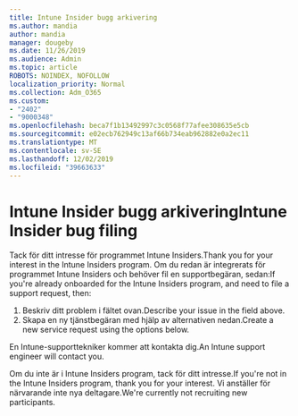```yaml
---
title: Intune Insider bugg arkivering
ms.author: mandia
author: mandia
manager: dougeby
ms.date: 11/26/2019
ms.audience: Admin
ms.topic: article
ROBOTS: NOINDEX, NOFOLLOW
localization_priority: Normal
ms.collection: Adm_O365
ms.custom:
- "2402"
- "9000348"
ms.openlocfilehash: beca7f1b13492997c3c0568f77afee308635e5cb
ms.sourcegitcommit: e02ecb762949c13af66b734eab962882e0a2ec11
ms.translationtype: MT
ms.contentlocale: sv-SE
ms.lasthandoff: 12/02/2019
ms.locfileid: "39663633"
---
```

# <a name="intune-insider-bug-filing"></a><span data-ttu-id="ab850-102">Intune Insider bugg arkivering</span><span class="sxs-lookup"><span data-stu-id="ab850-102">Intune Insider bug filing</span></span>

<span data-ttu-id="ab850-103">Tack för ditt intresse för programmet Intune Insiders.</span><span class="sxs-lookup"><span data-stu-id="ab850-103">Thank you for your interest in the Intune Insiders program.</span></span> <span data-ttu-id="ab850-104">Om du redan är integrerats för programmet Intune Insiders och behöver fil en supportbegäran, sedan:</span><span class="sxs-lookup"><span data-stu-id="ab850-104">If you're already onboarded for the Intune Insiders program, and need to file a support request, then:</span></span>

1. <span data-ttu-id="ab850-105">Beskriv ditt problem i fältet ovan.</span><span class="sxs-lookup"><span data-stu-id="ab850-105">Describe your issue in the field above.</span></span>
2. <span data-ttu-id="ab850-106">Skapa en ny tjänstbegäran med hjälp av alternativen nedan.</span><span class="sxs-lookup"><span data-stu-id="ab850-106">Create a new service request using the options below.</span></span>

<span data-ttu-id="ab850-107">En Intune-supporttekniker kommer att kontakta dig.</span><span class="sxs-lookup"><span data-stu-id="ab850-107">An Intune support engineer will contact you.</span></span>

<span data-ttu-id="ab850-108">Om du inte är i Intune Insiders program, tack för ditt intresse.</span><span class="sxs-lookup"><span data-stu-id="ab850-108">If you're not in the Intune Insiders program, thank you for your interest.</span></span> <span data-ttu-id="ab850-109">Vi anställer för närvarande inte nya deltagare.</span><span class="sxs-lookup"><span data-stu-id="ab850-109">We're currently not recruiting new participants.</span></span>
